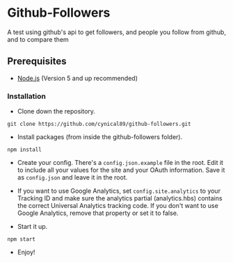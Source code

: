 # Github-Followers
A test using github's api to get followers, and people you follow from github, and to compare them

## Prerequisites
* [Node.js](https://nodejs.org/en/) (Version 5 and up recommended)

### Installation

* Clone down the repository.
```
git clone https://github.com/cynical89/github-followers.git
```

* Install packages (from inside the github-followers folder).
```
npm install
```

* Create your config.  There's a `config.json.example` file in the root.  Edit it to include all your values for the site and your OAuth information.  Save it as `config.json` and leave it in the root.

* If you want to use Google Analytics, set `config.site.analytics` to your Tracking ID and make sure the analytics partial (analytics.hbs) contains the correct Universal Analytics tracking code.  If you don't want to use Google Analytics, remove that property or set it to false.

* Start it up.
```
npm start
```

* Enjoy!
